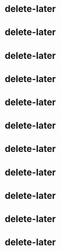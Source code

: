# delete-later
# delete-later
# delete-later
# delete-later
# delete-later
# delete-later
# delete-later
# delete-later
# delete-later
# delete-later
# delete-later

